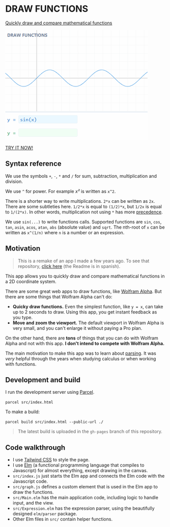 # DRAW FUNCTIONS

[Quickly draw and compare mathematical functions](https://mauroc8.github.io/draw-functions/)

![Demo showing how to use this app](docs/demo.gif)

[TRY IT NOW!](https://mauroc8.github.io/draw-functions/)

## Syntax reference

We use the symbols `+`, `-`, `*` and `/` for sum, subtraction, multiplication and division.

We use `^` for power. For example _x²_ is written as `x^2`.

There is a shorter way to write multiplications. `2*x` can be written as `2x`. There are some subtleties here. `1/2*x` is equal to `(1/2)*x`, but `1/2x` is equal to `1/(2*x)`. In other words, multiplication not using `*` has more [precedence](https://en.wikipedia.org/wiki/Order_of_operations).

We use `sin(...)` to write functions calls. Supported functions are `sin`, `cos`, `tan`, `asin`, `acos`, `atan`, `abs` (absolute value) and `sqrt`. The nth-root of `x` can be written as `x^(1/n)` where `n` is a number or an expression.

## Motivation

> This is a remake of an app I made a few years ago. To see that repository, [click here](https://github.com/mauroc8/graficar) (the Readme is in spanish).

This app allows you to quickly draw and compare mathematical functions in a 2D coordinate system.

There are some great web apps to draw functions, like [Wolfram Alpha](https://www.wolframalpha.com/).
But there are some things that Wolfram Alpha can't do:

-   **Quicky draw functions.** Even the simplest function, like `y = x`, can take up to 2 seconds to draw. Using this app, you get instant feedback as you type.
-   **Move and zoom the viewport.** The default viewport in Wolfram Alpha is very small, and you can't enlarge it without paying a Pro plan.

On the other hand, there are **tons** of things that you can do with Wolfram Alpha and not with this app. **I don't intend to compete with Wolfram Alpha.**

The main motivation to make this app was to learn about [parsing](https://en.wikipedia.org/wiki/Parsing). It was _very_ helpful through the years when studying calculus or when working with functions.

## Development and build

I run the development server using [Parcel](https://parceljs.org/).

`parcel src/index.html`

To make a build:

`parcel build src/index.html --public-url ./`

> The latest build is uploaded in the `gh-pages` branch of this repository.

## Code walkthrough

-   I use [Tailwind CSS](https://tailwindcss.com/) to style the page.
-   I use [Elm](https://elm-lang.org/) (a functional programming language that compiles to Javascript) for almost everything, except drawing in the canvas.
-   `src/index.js` just starts the Elm app and connects the Elm code with the Javascript code.
-   `src/graph.js` defines a custom element that is used in the Elm app to draw the functions.
-   `src/Main.elm` has the main application code, including logic to handle input, and the view.
-   `src/Expression.elm` has the expression parser, using the beautifully designed `elm/parser` package.
-   Other Elm files in `src/` contain helper functions.
